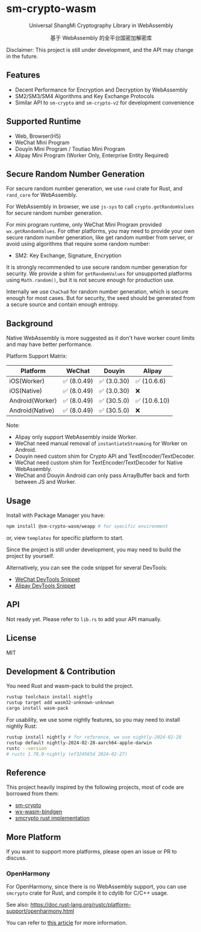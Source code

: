 # sm-crypto-wasm

<center>
Universal ShangMi Cryptography Library in WebAssembly

基于 WebAssembly 的全平台国密加解密库
</center>

Disclaimer: This project is still under development, and the API may change in the future.

## Features

- Decent Performance for Encryption and Decryption by WebAssembly
- SM2/SM3/SM4 Algorithms and Key Exchange Protocols
- Similar API to `sm-crypto` and `sm-crypto-v2` for development convenience

## Supported Runtime

- Web, Browser(H5)
- WeChat Mini Program
- Douyin Mini Program / Toutiao Mini Program
- Alipay Mini Program (Worker Only, Enterprise Entity Required)

## Secure Random Number Generation

For secure random number generation, we use `rand` crate for Rust, and `rand_core` for WebAssembly.

For WebAssembly in browser, we use `js-sys` to call `crypto.getRandomValues` for secure random number generation.

For mini program runtime, only WeChat Mini Program provided `wx.getRandomValues`. For other platforms, you may need to provide your own secure random number generation, like get random number from server, or avoid using algorithms that require some random number:
- SM2: Key Exchange, Signature, Encryption

It is strongly recommended to use secure random number generation for security. We provide a shim for `getRandomValues` for unsupported platforms using `Math.random()`, but it is not secure enough for production use.

Internally we use `ChaCha8` for random number generation, which is secure enough for most cases. But for security, the seed should be generated from a secure source and contain enough entropy.


## Background

Native WebAssembly is more suggested as it don't have worker count limits and may have better performance.

Platform Support Matrix:

| Platform        | WeChat     | Douyin     | Alipay      |
| --------------- | ---------- | ---------- | ----------- |
| iOS(Worker)     | ✅ (8.0.49) | ✅ (3.0.30) | ✅ (10.6.6)  |
| iOS(Native)     | ✅ (8.0.49) | ✅ (3.0.30) | ❌           |
| Android(Worker) | ✅ (8.0.49) | ✅ (30.5.0) | ✅ (10.6.10) |
| Android(Native) | ✅ (8.0.49) | ✅ (30.5.0) | ❌           |

Note:
- Alipay only support WebAssembly inside Worker.
- WeChat need manual removal of `instantiateStreaming` for Worker on Android.
- Douyin need custom shim for Crypto API and TextEncoder/TextDecoder.
- WeChat need custom shim for TextEncoder/TextDecoder for Native WebAssembly.
- WeChat and Douyin Android can only pass ArrayBuffer back and forth between JS and Worker.

## Usage
Install with Package Manager you have:

```bash
npm install @sm-crypto-wasm/weapp # for specific environment
```

or, view `templates` for specific platform to start.

Since the project is still under development, you may need to build the project by yourself.

Alternatively, you can see the code snippet for several DevTools:
- [WeChat DevTools Snippet](https://example.com)
- [Alipay DevTools Snippet](https://example.com)

## API

Not ready yet. Please refer to `lib.rs` to add your API manually.

## License

MIT

## Development & Contribution

You need Rust and wasm-pack to build the project. 

```bash
rustup toolchain install nightly
rustup target add wasm32-unknown-unknown
cargo install wasm-pack
```

For usability, we use some nightly features, so you may need to install nightly Rust:

```bash
rustup install nightly # for reference, we use nightly-2024-02-28
rustup default nightly-2024-02-28-aarch64-apple-darwin
rustc --version
# rustc 1.78.0-nightly (ef324565d 2024-02-27)
```

## Reference

This project heavily inspired by the following projects, most of code are borrowed from them:

- [sm-crypto](https://github.com/JuneAndGreen/sm-crypto)
- [wx-wasm-bindgen](https://github.com/planet0104/wx-wasm-bindgen)
- [smcrypto rust implementation](https://github.com/zhuobie/smcrypto)

## More Platform

If you want to support more platforms, please open an issue or PR to discuss. 

### OpenHarmony

For OpenHarmony, since there is no WebAssembly support, you can use `smcrypto` crate for Rust, and compile it to cdylib for C/C++ usage.

See also: https://doc.rust-lang.org/rustc/platform-support/openharmony.html

You can refer to [this article](https://blog.csdn.net/BelanLu/article/details/137136031) for more information.
